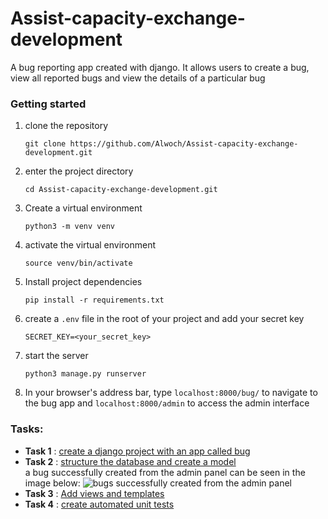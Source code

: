 # Assist-capacity-exchange-development
A bug reporting app created with django. It allows users to create a bug, view all reported bugs and view the details of a particular bug
### Getting started
1. clone the repository
   ```
   git clone https://github.com/Alwoch/Assist-capacity-exchange-development.git
   ```
2. enter the project directory
   ```
   cd Assist-capacity-exchange-development.git
   ```
3. Create a virtual environment
   ```
   python3 -m venv venv
   ```
4. activate the virtual environment
   ```
   source venv/bin/activate
   ```
5. Install project dependencies
   ```
   pip install -r requirements.txt
   ```
6. create a `.env` file in the root of your project and add your secret key
   ```
   SECRET_KEY=<your_secret_key>
   ```
7. start the server
   ```
   python3 manage.py runserver
   ```
8. In your browser's address bar, type `localhost:8000/bug/` to navigate to the bug app and `localhost:8000/admin` to access the admin interface

### Tasks:

- **Task 1** : [create a django project with an app called bug](https://github.com/Alwoch/Assist-capacity-exchange-development/tree/dfecaf12c4300dccf7c70729810726ebdad34530)
- **Task 2** : [structure the database and create a model](https://github.com/Alwoch/Assist-capacity-exchange-development/pull/5) </br>
  a bug successfully created from the admin panel can be seen in the image below:
  ![bugs successfully created from the admin panel](https://github.com/Alwoch/Assist-capacity-exchange-development/assets/83899148/b01f8e35-c498-488c-803f-25068bbe7bb8)
- **Task 3** : [Add views and templates](https://github.com/Alwoch/Assist-capacity-exchange-development/commit/1f3ee4448795c81dedd23330c066c8f3fb9d43b0)
- **Task 4** : [create automated unit tests](https://github.com/Alwoch/Assist-capacity-exchange-development/commit/dae9765f7348a1d816fe6f7f0656a505f0ba08fa)


